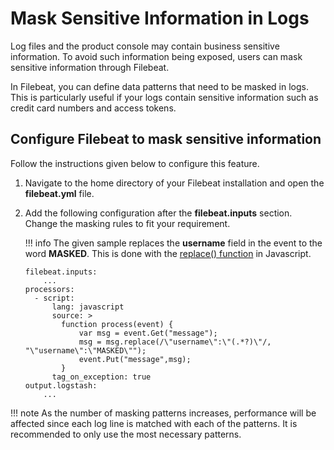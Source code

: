 # Mask Sensitive Information in Logs

Log files and the product console may contain business sensitive information. To avoid such information being exposed, users can mask sensitive information through Filebeat.

In Filebeat, you can define data patterns that need to be masked in logs. This is particularly useful if your logs contain sensitive information such as credit card numbers and access tokens.

## Configure Filebeat to mask sensitive information

Follow the instructions given below to configure this feature.

1. Navigate to the home directory of your Filebeat installation and open the **filebeat.yml** file.
2. Add the following configuration after the **filebeat.inputs** section. Change the masking rules to fit your requirement.

    !!! info
        The given sample replaces the **username** field in the event to the word **MASKED**. This is done
        with the [replace() function](https://developer.mozilla.org/en-US/docs/Web/JavaScript/Reference/Global_Objects/String/replace) in Javascript.

    ```
    filebeat.inputs:
        ...
    processors:
      - script:
          lang: javascript
          source: >
            function process(event) {
                var msg = event.Get("message");
                msg = msg.replace(/\"username\":\"(.*?)\"/, "\"username\":\"MASKED\"");
                event.Put("message",msg);
            }
          tag_on_exception: true
    output.logstash:
        ...
    ```
    

!!! note
      As the number of masking patterns increases, performance will be affected since each log line is matched with each of the patterns. It is recommended to only use the most necessary patterns.

